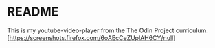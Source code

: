# README
This is my youtube-video-player from the The Odin Project curriculum.
[https://screenshots.firefox.com/6oAEcCeZUplAH6CY/null]
